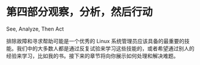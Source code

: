# 第四部分观察，分析，然后行动

See, Analyze, Then Act

排除故障和寻求帮助可能是一个优秀的 Linux 系统管理员应该具备的最重要的技能。我们中的大多数人都是通过反复试验来学习这些技能的，或者希望通过别人的经验来学习，比如我的书。接下来的章节将向你展示如何处理和解决难题。